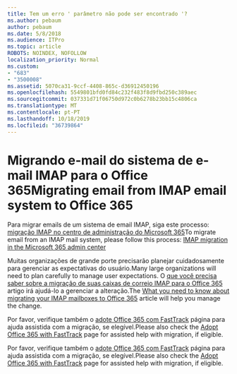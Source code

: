 ```yaml
---
title: Tem um erro ' parâmetro não pode ser encontrado '?
ms.author: pebaum
author: pebaum
ms.date: 5/8/2018
ms.audience: ITPro
ms.topic: article
ROBOTS: NOINDEX, NOFOLLOW
localization_priority: Normal
ms.custom:
- "683"
- "3500008"
ms.assetid: 5070ca31-9ccf-4408-865c-d36912450196
ms.openlocfilehash: 5549801bfd0fd84c232f483f8d9fbd250c389aec
ms.sourcegitcommit: 037331d71f06750d972c0b6278b23bb15c4806ca
ms.translationtype: MT
ms.contentlocale: pt-PT
ms.lasthandoff: 10/18/2019
ms.locfileid: "36739864"
---
```

# <a name="migrating-email-from-imap-email-system-to-office-365"></a><span data-ttu-id="ffd42-102">Migrando e-mail do sistema de e-mail IMAP para o Office 365</span><span class="sxs-lookup"><span data-stu-id="ffd42-102">Migrating email from IMAP email system to Office 365</span></span>

<span data-ttu-id="ffd42-103">Para migrar emails de um sistema de email IMAP, siga este processo: [migração IMAP no centro de administração do Microsoft 365](https://docs.microsoft.com/Exchange/mailbox-migration/migrating-imap-mailboxes/imap-migration-in-the-admin-center)</span><span class="sxs-lookup"><span data-stu-id="ffd42-103">To migrate email from an IMAP mail system, please follow this process: [IMAP migration in the Microsoft 365 admin center](https://docs.microsoft.com/Exchange/mailbox-migration/migrating-imap-mailboxes/imap-migration-in-the-admin-center)</span></span>
  
<span data-ttu-id="ffd42-104">Muitas organizações de grande porte precisarão planejar cuidadosamente para gerenciar as expectativas do usuário.</span><span class="sxs-lookup"><span data-stu-id="ffd42-104">Many large organizations will need to plan carefully to manage user expectations.</span></span> <span data-ttu-id="ffd42-105">O [que você precisa saber sobre a migração de suas caixas de correio IMAP para o Office 365](https://docs.microsoft.com/Exchange/mailbox-migration/migrating-imap-mailboxes/migrating-imap-mailboxes) artigo irá ajudá-lo a gerenciar a alteração.</span><span class="sxs-lookup"><span data-stu-id="ffd42-105">The [What you need to know about migrating your IMAP mailboxes to Office 365](https://docs.microsoft.com/Exchange/mailbox-migration/migrating-imap-mailboxes/migrating-imap-mailboxes) article will help you manage the change.</span></span>

<span data-ttu-id="ffd42-106">Por favor, verifique também o [adote Office 365 com FastTrack](https://www.microsoft.com/fasttrack/microsoft-365/office-365) página para ajuda assistida com a migração, se elegível.</span><span class="sxs-lookup"><span data-stu-id="ffd42-106">Please also check the [Adopt Office 365 with FastTrack](https://www.microsoft.com/fasttrack/microsoft-365/office-365) page for assisted help with migration, if eligible.</span></span>
  

<span data-ttu-id="ffd42-107">Por favor, verifique também o [adote Office 365 com FastTrack](https://www.microsoft.com/fasttrack/microsoft-365/office-365) página para ajuda assistida com a migração, se elegível.</span><span class="sxs-lookup"><span data-stu-id="ffd42-107">Please also check the [Adopt Office 365 with FastTrack](https://www.microsoft.com/fasttrack/microsoft-365/office-365) page for assisted help with migration, if eligible.</span></span>
  